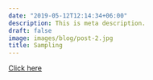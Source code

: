 ```yaml
---
date: "2019-05-12T12:14:34+06:00"
description: This is meta description.
draft: false
image: images/blog/post-2.jpg
title: Sampling
---
```


[Click here](/blog/2020/Sampling_AS2016516.html)